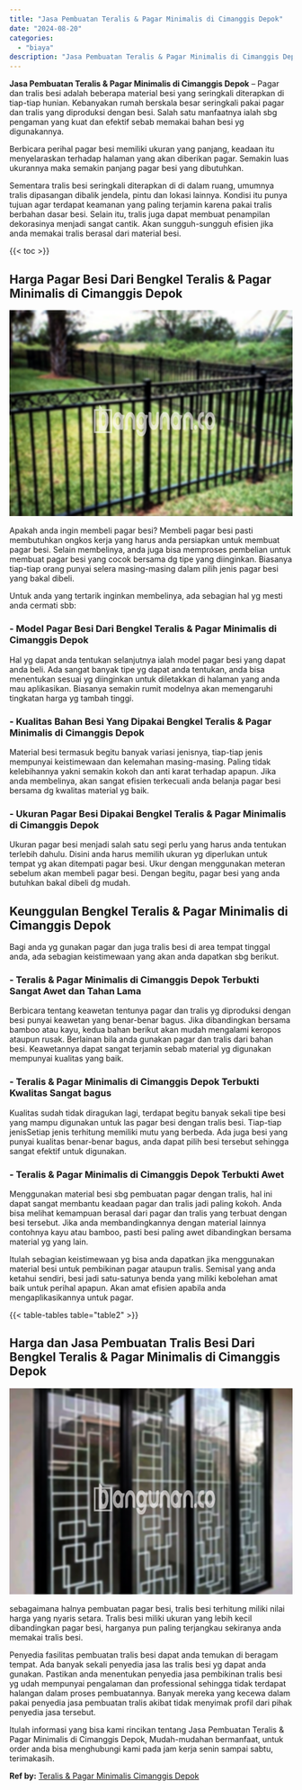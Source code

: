 ```yaml
---
title: "Jasa Pembuatan Teralis & Pagar Minimalis di Cimanggis Depok"
date: "2024-08-20"
categories: 
  - "biaya"
description: "Jasa Pembuatan Teralis & Pagar Minimalis di Cimanggis Depok. Itulah informasi yang bisa kami rincikan tentang Jasa Pembuatan Teralis & Pagar Minimalis di Cim..."
---
```


**Jasa Pembuatan Teralis & Pagar Minimalis di Cimanggis Depok** – Pagar dan tralis besi adalah beberapa material besi yang seringkali diterapkan di tiap-tiap hunian. Kebanyakan rumah berskala besar seringkali pakai pagar dan tralis yang diproduksi dengan besi. Salah satu manfaatnya ialah sbg pengaman yang kuat dan efektif sebab memakai bahan besi yg digunakannya.

Berbicara perihal pagar besi memiliki ukuran yang panjang, keadaan itu menyelaraskan terhadap halaman yang akan diberikan pagar. Semakin luas ukurannya maka semakin panjang pagar besi yang dibutuhkan.

Sementara tralis besi seringkali diterapkan di di dalam ruang, umumnya tralis dipasangan dibalik jendela, pintu dan lokasi lainnya. Kondisi itu punya tujuan agar terdapat keamanan yang paling terjamin karena pakai tralis berbahan dasar besi. Selain itu, tralis juga dapat membuat penampilan dekorasinya menjadi sangat cantik. Akan sungguh-sungguh efisien jika anda memakai tralis berasal dari material besi.

{{< toc >}}

## Harga Pagar Besi Dari Bengkel Teralis & Pagar Minimalis di Cimanggis Depok

![Jasa Pembuatan Teralis & Pagar Minimalis di Cimanggis Depok](/images/pagar-minimalis-murah-44.png)

Apakah anda ingin membeli pagar besi? Membeli pagar besi pasti membutuhkan ongkos kerja yang harus anda persiapkan untuk membuat pagar besi. Selain membelinya, anda juga bisa memproses pembelian untuk membuat pagar besi yang cocok bersama dg tipe yang diinginkan. Biasanya tiap-tiap orang punyai selera masing-masing dalam pilih jenis pagar besi yang bakal dibeli.

Untuk anda yang tertarik inginkan membelinya, ada sebagian hal yg mesti anda cermati sbb:
### \- Model Pagar Besi Dari Bengkel Teralis & Pagar Minimalis di Cimanggis Depok

Hal yg dapat anda tentukan selanjutnya ialah model pagar besi yang dapat anda beli. Ada sangat banyak tipe yg dapat anda tentukan, anda bisa menentukan sesuai yg diinginkan untuk diletakkan di halaman yang anda mau aplikasikan. Biasanya semakin rumit modelnya akan memengaruhi tingkatan harga yg tambah tinggi.

### \- Kualitas Bahan Besi Yang Dipakai Bengkel Teralis & Pagar Minimalis di Cimanggis Depok

Material besi termasuk begitu banyak variasi jenisnya, tiap-tiap jenis mempunyai keistimewaan dan kelemahan masing-masing. Paling tidak kelebihannya yakni semakin kokoh dan anti karat terhadap apapun. Jika anda membelinya, akan sangat efisien terkecuali anda belanja pagar besi bersama dg kwalitas material yg baik.

### \- Ukuran Pagar Besi Dipakai Bengkel Teralis & Pagar Minimalis di Cimanggis Depok

Ukuran pagar besi menjadi salah satu segi perlu yang harus anda tentukan terlebih dahulu. Disini anda harus memilih ukuran yg diperlukan untuk tempat yg akan ditempati pagar besi. Ukur dengan menggunakan meteran sebelum akan membeli pagar besi. Dengan begitu, pagar besi yang anda butuhkan bakal dibeli dg mudah.

## Keunggulan Bengkel Teralis & Pagar Minimalis di Cimanggis Depok

Bagi anda yg gunakan pagar dan juga tralis besi di area tempat tinggal anda, ada sebagian keistimewaan yang akan anda dapatkan sbg berikut.

### \- Teralis & Pagar Minimalis di Cimanggis Depok Terbukti Sangat Awet dan Tahan Lama

Berbicara tentang keawetan tentunya pagar dan tralis yg diproduksi dengan besi punyai keawetan yang benar-benar bagus. Jika dibandingkan bersama bamboo atau kayu, kedua bahan berikut akan mudah mengalami keropos ataupun rusak. Berlainan bila anda gunakan pagar dan tralis dari bahan besi. Keawetannya dapat sangat terjamin sebab material yg digunakan mempunyai kualitas yang baik.

### \- Teralis & Pagar Minimalis di Cimanggis Depok Terbukti Kwalitas Sangat bagus

Kualitas sudah tidak diragukan lagi, terdapat begitu banyak sekali tipe besi yang mampu digunakan untuk las pagar besi dengan tralis besi. Tiap-tiap jenisSetiap jenis terhitung memiliki mutu yang berbeda. Ada juga besi yang punyai kualitas benar-benar bagus, anda dapat pilih besi tersebut sehingga sangat efektif untuk digunakan.

### \- Teralis & Pagar Minimalis di Cimanggis Depok Terbukti Awet

Menggunakan material besi sbg pembuatan pagar dengan tralis, hal ini dapat sangat membantu keadaan pagar dan tralis jadi paling kokoh. Anda bisa melihat kemampuan berasal dari pagar dan tralis yang terbuat dengan besi tersebut. Jika anda membandingkannya dengan material lainnya contohnya kayu atau bamboo, pasti besi paling awet dibandingkan bersama material yg yang lain.

Itulah sebagian keistimewaan yg bisa anda dapatkan jika menggunakan material besi untuk pembikinan pagar ataupun tralis. Semisal yang anda ketahui sendiri, besi jadi satu-satunya benda yang miliki kebolehan amat baik untuk perihal apapun. Akan amat efisien apabila anda mengaplikasikannya untuk pagar.

{{< table-tables table="table2" >}}

## Harga dan Jasa Pembuatan Tralis Besi Dari Bengkel Teralis & Pagar Minimalis di Cimanggis Depok

![Jasa Pembuatan Teralis & Pagar Minimalis di Cimanggis Depok](/images/teralis-minimalis-murah-02.png)

sebagaimana halnya pembuatan pagar besi, tralis besi terhitung miliki nilai harga yang nyaris setara. Tralis besi miliki ukuran yang lebih kecil dibandingkan pagar besi, harganya pun paling terjangkau sekiranya anda memakai tralis besi.

Penyedia fasilitas pembuatan tralis besi dapat anda temukan di beragam tempat. Ada banyak sekali penyedia jasa las tralis besi yg dapat anda gunakan. Pastikan anda menentukan penyedia jasa pembikinan tralis besi yg udah mempunyai pengalaman dan professional sehingga tidak terdapat halangan dalam proses pembuatannya. Banyak mereka yang kecewa dalam pakai penyedia jasa pembuatan tralis akibat tidak menyimak profil dari pihak penyedia jasa tersebut.

Itulah informasi yang bisa kami rincikan tentang Jasa Pembuatan Teralis & Pagar Minimalis di Cimanggis Depok, Mudah-mudahan bermanfaat, untuk order anda bisa menghubungi kami pada jam kerja senin sampai sabtu, terimakasih.

**Ref by:** [Teralis & Pagar Minimalis Cimanggis Depok](https://id.wikipedia.org/wiki/Teralis)
